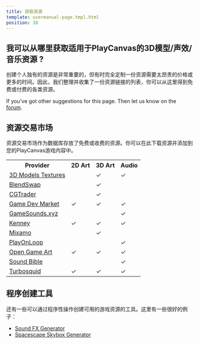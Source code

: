 ```yaml
---
title: 获取资源
template: usermanual-page.tmpl.html
position: 18
---
```


## 我可以从哪里获取适用于PlayCanvas的3D模型/声效/音乐资源 ?

创建个人独有的资源是非常重要的，但有时完全定制一份资源需要太昂贵的价格或更多的时间。因此，我们整理并收集了一份资源链接的列表，你可以从这里得到免费或付费的各类资源。

If you've got other suggestions for this page. Then let us know on the [forum][1].

## 资源交易市场

资源交易市场作为数据库存放了免费或收费的资源。你可以在此下载资源并添加到您的PlayCanvas游戏内容中。

<table class="table table-striped table-bordered">
    <tr><th>Provider</th><th>2D Art</th><th>3D Art</th><th>Audio</th></tr>
    <tr><td><a href="https://www.3dmodels-textures.com/">3D Models Textures</a></td><td></td><td>&#x2713;</td><td>&#x2713;</td></tr>
    <tr><td><a href="https://www.blendswap.com/">BlendSwap</a></td><td></td><td>&#x2713;</td><td></td></tr>
    <tr><td><a href="https://www.cgtrader.com/">CGTrader</a></td><td></td><td>&#x2713;</td><td></td></tr>
    <tr><td><a href="https://www.gamedevmarket.net?ally=O0I9alFp">Game Dev Market</a></td><td>&#x2713;</td><td>&#x2713;</td><td>&#x2713;</td></tr>
    <tr><td><a href="https://gamesounds.xyz/">GameSounds.xyz</a></td><td></td><td></td><td>&#x2713;</td></tr>
    <tr><td><a href="https://kenney.nl/">Kenney</a></td><td>&#x2713;</td><td>&#x2713;</td><td>&#x2713;</td></tr>
    <tr><td><a href="https://www.mixamo.com/">Mixamo</a></td><td></td><td>&#x2713;</td><td></td></tr>
    <tr><td><a href="https://www.playonloop.com/music-loops-category/videogame/">PlayOnLoop</a></td><td></td><td></td><td>&#x2713;</td></tr>
    <tr><td><a href="https://opengameart.org/">Open Game Art</a></td><td>&#x2713;</td><td>&#x2713;</td><td>&#x2713;</td></tr>
    <tr><td><a href="https://soundbible.com/">Sound Bible</a></td><td></td><td></td><td>&#x2713;</td></tr>
    <tr><td><a href="https://www.turbosquid.com/">Turbosquid</a></td><td>&#x2713;</td><td>&#x2713;</td><td>&#x2713;</td></tr>
</table>

## 程序创建工具

还有一些可以通过程序性操作创建可用的游戏资源的工具。这里有一些很好的例子：

* [Sound FX Generator][2]
* [Spacescape Skybox Generator][3]

[1]: https://forum.playcanvas.com/
[2]: https://www.bfxr.net/
[3]: http://alexcpeterson.com/spacescape

